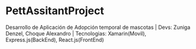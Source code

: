 # PettAssitantProject
Desarrollo de Aplicación de Adopción temporal de mascotas | Devs: Zuniga Denzel, Choque Alexandro | Tecnologias: Xamarin(Movil), Express.js(BackEnd), React.js(FrontEnd) 
